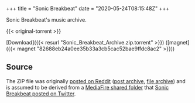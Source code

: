 +++
title = "Sonic Breakbeat"
date = "2020-05-24T08:15:48Z"
+++

Sonic Breakbeat's music archive.

{{< original-torrent >}}

[Download]({{< resurl "Sonic_Breakbeat_Archive.zip.torrent" >}}) ([magnet]({{< magnet "82688eb24a0ee35b33a3cb5cac52bae9ffdc8ac2" >}}))

## Source

The ZIP file was originally [posted on Reddit](https://www.reddit.com/r/MLPtunes/comments/44yld0/sonic_breakbeat_archive_single_zip_50_songs_550mb/) ([post archive](https://web.archive.org/web/20200524081221/https://www.reddit.com/r/MLPtunes/comments/44yld0/sonic_breakbeat_archive_single_zip_50_songs_550mb/), [file archive](https://web.archive.org/web/20200524080619/https://www.sendspace.com/pro/dl/jy8avd/)) and is assumed to be derived from a [MediaFire shared folder](https://www.mediafire.com/folder/g858wpzxnydln/Sonic_Breakbeat_Archive) that [Sonic Breakbeat posted on Twitter](https://twitter.com/Sonic_Breakbeat/status/686351467297517569).
